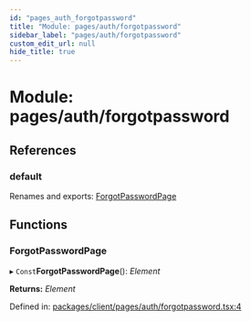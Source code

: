 ```yaml
---
id: "pages_auth_forgotpassword"
title: "Module: pages/auth/forgotpassword"
sidebar_label: "pages/auth/forgotpassword"
custom_edit_url: null
hide_title: true
---
```


# Module: pages/auth/forgotpassword

## References

### default

Renames and exports: [ForgotPasswordPage](pages_auth_forgotpassword.md#forgotpasswordpage)

## Functions

### ForgotPasswordPage

▸ `Const`**ForgotPasswordPage**(): *Element*

**Returns:** *Element*

Defined in: [packages/client/pages/auth/forgotpassword.tsx:4](https://github.com/xr3ngine/xr3ngine/blob/66a84a950/packages/client/pages/auth/forgotpassword.tsx#L4)
